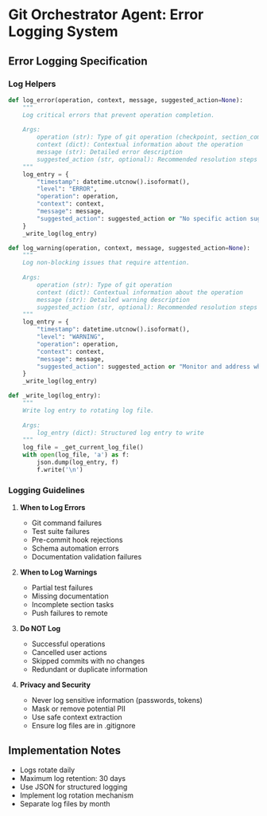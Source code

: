 # Git Orchestrator Agent: Error Logging System

## Error Logging Specification

### Log Helpers

```python
def log_error(operation, context, message, suggested_action=None):
    """
    Log critical errors that prevent operation completion.
    
    Args:
        operation (str): Type of git operation (checkpoint, section_commit, user_commit)
        context (dict): Contextual information about the operation
        message (str): Detailed error description
        suggested_action (str, optional): Recommended resolution steps
    """
    log_entry = {
        "timestamp": datetime.utcnow().isoformat(),
        "level": "ERROR",
        "operation": operation,
        "context": context,
        "message": message,
        "suggested_action": suggested_action or "No specific action suggested"
    }
    _write_log(log_entry)

def log_warning(operation, context, message, suggested_action=None):
    """
    Log non-blocking issues that require attention.
    
    Args:
        operation (str): Type of git operation
        context (dict): Contextual information about the operation
        message (str): Detailed warning description
        suggested_action (str, optional): Recommended resolution steps
    """
    log_entry = {
        "timestamp": datetime.utcnow().isoformat(),
        "level": "WARNING",
        "operation": operation,
        "context": context,
        "message": message,
        "suggested_action": suggested_action or "Monitor and address when convenient"
    }
    _write_log(log_entry)

def _write_log(log_entry):
    """
    Write log entry to rotating log file.
    
    Args:
        log_entry (dict): Structured log entry to write
    """
    log_file = _get_current_log_file()
    with open(log_file, 'a') as f:
        json.dump(log_entry, f)
        f.write('\n')
```

### Logging Guidelines

1. **When to Log Errors**
   - Git command failures
   - Test suite failures
   - Pre-commit hook rejections
   - Schema automation errors
   - Documentation validation failures

2. **When to Log Warnings**
   - Partial test failures
   - Missing documentation
   - Incomplete section tasks
   - Push failures to remote

3. **Do NOT Log**
   - Successful operations
   - Cancelled user actions
   - Skipped commits with no changes
   - Redundant or duplicate information

4. **Privacy and Security**
   - Never log sensitive information (passwords, tokens)
   - Mask or remove potential PII
   - Use safe context extraction
   - Ensure log files are in .gitignore

## Implementation Notes

- Logs rotate daily
- Maximum log retention: 30 days
- Use JSON for structured logging
- Implement log rotation mechanism
- Separate log files by month
